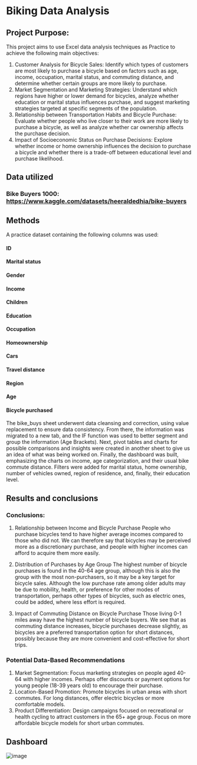 # Biking Data Analysis
## Project Purpose:
This project aims to use Excel data analysis techniques as Practice to achieve the following main objectives:
1. Customer Analysis for Bicycle Sales:
Identify which types of customers are most likely to purchase a bicycle based on factors such as age, income, occupation, marital status, and commuting distance, and determine whether certain groups are more likely to purchase.
2. Market Segmentation and Marketing Strategies:
Understand which regions have higher or lower demand for bicycles, analyze whether education or marital status influences purchase, and suggest marketing strategies targeted at specific segments of the population.
3. Relationship between Transportation Habits and Bicycle Purchase:
Evaluate whether people who live closer to their work are more likely to purchase a bicycle, as well as analyze whether car ownership affects the purchase decision.
4. Impact of Socioeconomic Status on Purchase Decisions:
Explore whether income or home ownership influences the decision to purchase a bicycle and whether there is a trade-off between educational level and purchase likelihood.
## Data utilized
### Bike Buyers 1000: https://www.kaggle.com/datasets/heeraldedhia/bike-buyers

## Methods
A practice dataset containing the following columns was used:
#### ID 
#### Marital status 
#### Gender 
#### Income 
#### Children 
#### Education 
#### Occupation 
#### Homeownership 
#### Cars 
#### Travel distance 
#### Region 
#### Age 
#### Bicycle purchased

The bike_buys sheet underwent data cleansing and correction, using value replacement to ensure data consistency. From there, the information was migrated to a new tab, and the IF function was used to better segment and group the information (Age Brackets).
Next, pivot tables and charts for possible comparisons and insights were created in another sheet to give us an idea of ​​what was being worked on.
Finally, the dashboard was built, emphasizing the charts on income, age categorization, and their usual bike commute distance. Filters were added for marital status, home ownership, number of vehicles owned, region of residence, and, finally, their education level.

## Results and conclusions
### Conclusions:
1. Relationship between Income and Bicycle Purchase
People who purchase bicycles tend to have higher average incomes compared to those who did not. We can therefore say that bicycles may be perceived more as a discretionary purchase, and people with higher incomes can afford to acquire them more easily.

2. Distribution of Purchases by Age Group
The highest number of bicycle purchases is found in the 40-64 age group, although this is also the group with the most non-purchasers, so it may be a key target for bicycle sales. Although the low purchase rate among older adults may be due to mobility, health, or preference for other modes of transportation, perhaps other types of bicycles, such as electric ones, could be added, where less effort is required.

3. Impact of Commuting Distance on Bicycle Purchase
Those living 0-1 miles away have the highest number of bicycle buyers. We see that as commuting distance increases, bicycle purchases decrease slightly, as bicycles are a preferred transportation option for short distances, possibly because they are more convenient and cost-effective for short trips.

### Potential Data-Based Recommendations
1. Market Segmentation:
Focus marketing strategies on people aged 40-64 with higher incomes.
Perhaps offer discounts or payment options for young people (18-39 years old) to encourage their purchase.
2. Location-Based Promotion:
Promote bicycles in urban areas with short commutes.
For long distances, offer electric bicycles or more comfortable models.
3. Product Differentiation:
Design campaigns focused on recreational or health cycling to attract customers in the 65+ age group.
Focus on more affordable bicycle models for short urban commutes.

## Dashboard
![image](https://github.com/ericktorresm92/privateimages/blob/main/Screenshot%202025-03-29%20123525.jpg?raw=true)
